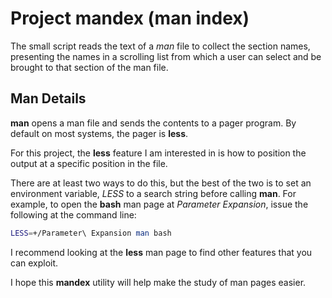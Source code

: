 # Project mandex (man index)

The small script reads the text of a *man* file to
collect the section names, presenting the names in
a scrolling list from which a user can select and be
brought to that section of the man file.

## Man Details

**man** opens a man file and sends the contents to a
pager program.  By default on most systems, the pager
is **less**.

For this project, the **less** feature I am interested in
is how to position the output at a specific position in
the file.

There are at least two ways to do this, but the best of the
two is to set an environment variable, *LESS* to a search
string before calling **man**.  For example, to open the
**bash** man page at *Parameter Expansion*, issue the following
at the command line:

~~~sh
LESS=+/Parameter\ Expansion man bash
~~~

I recommend looking at the **less** man page to find other
features that you can exploit.

I hope this **mandex** utility will help make the study of
man pages easier.